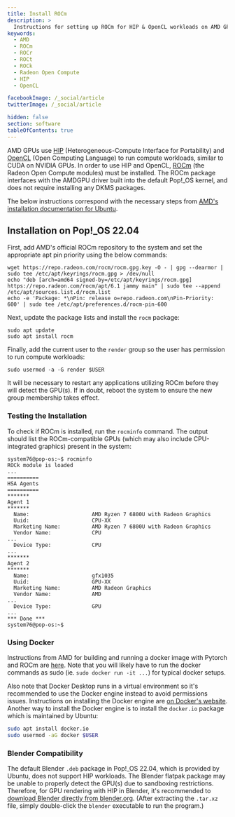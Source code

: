 ```yaml
---
title: Install ROCm
description: >
  Instructions for setting up ROCm for HIP & OpenCL workloads on AMD GPUs
keywords:
  - AMD
  - ROCm
  - ROCr
  - ROCt
  - ROCk
  - Radeon Open Compute
  - HIP
  - OpenCL

facebookImage: /_social/article
twitterImage: /_social/article

hidden: false
section: software
tableOfContents: true
---
```


AMD GPUs use [HIP](https://rocm.docs.amd.com/projects/HIP/en/latest/) (Heterogeneous-Compute Interface for Portability) and [OpenCL](https://www.khronos.org/opencl/) (Open Computing Language) to run compute workloads, similar to CUDA on NVIDIA GPUs. In order to use HIP and OpenCL, [ROCm](https://www.amd.com/en/products/software/rocm.html) (the Radeon Open Compute modules) must be installed. The ROCm package interfaces with the AMDGPU driver built into the default Pop!\_OS kernel, and does not require installing any DKMS packages.

The below instructions correspond with the necessary steps from [AMD's installation documentation for Ubuntu](https://rocm.docs.amd.com/projects/install-on-linux/en/latest/how-to/native-install/ubuntu.html).

## Installation on Pop!\_OS 22.04

First, add AMD's official ROCm repository to the system and set the appropriate apt pin priority using the below commands:

```
wget https://repo.radeon.com/rocm/rocm.gpg.key -O - | gpg --dearmor | sudo tee /etc/apt/keyrings/rocm.gpg > /dev/null
echo "deb [arch=amd64 signed-by=/etc/apt/keyrings/rocm.gpg] https://repo.radeon.com/rocm/apt/6.1 jammy main" | sudo tee --append /etc/apt/sources.list.d/rocm.list
echo -e 'Package: *\nPin: release o=repo.radeon.com\nPin-Priority: 600' | sudo tee /etc/apt/preferences.d/rocm-pin-600
```

Next, update the package lists and install the `rocm` package:

```
sudo apt update
sudo apt install rocm
```

Finally, add the current user to the `render` group so the user has permission to run compute workloads:

```
sudo usermod -a -G render $USER
```

It will be necessary to restart any applications utilizing ROCm before they will detect the GPU(s). If in doubt, reboot the system to ensure the new group membership takes effect.

### Testing the Installation

To check if ROCm is installed, run the `rocminfo` command. The output should list the ROCm-compatible GPUs (which may also include CPU-integrated graphics) present in the system:

```
system76@pop-os:~$ rocminfo
ROCk module is loaded
...        
==========
HSA Agents               
==========               
*******                  
Agent 1                  
*******                  
  Name:                    AMD Ryzen 7 6800U with Radeon Graphics
  Uuid:                    CPU-XX                             
  Marketing Name:          AMD Ryzen 7 6800U with Radeon Graphics
  Vendor Name:             CPU                                
...
  Device Type:             CPU                                
...              
*******
Agent 2                  
*******                  
  Name:                    gfx1035                            
  Uuid:                    GPU-XX                             
  Marketing Name:          AMD Radeon Graphics                
  Vendor Name:             AMD                                
...
  Device Type:             GPU                                
...                        
*** Done ***             
system76@pop-os:~$ 
```

### Using Docker

Instructions from AMD for building and running a docker image with Pytorch and ROCm are [here](https://rocm.docs.amd.com/projects/install-on-linux/en/latest/how-to/3rd-party/pytorch-install.html#using-docker-with-pytorch-pre-installed). Note that you will likely have to run the docker commands as sudo (ie. `sudo docker run -it ...`) for typical docker setups.

Also note that Docker Desktop runs in a virtual environment so it's recommended to use the Docker engine instead to avoid permissions issues. Instructions on installing the Docker engine are [on Docker's website](https://docs.docker.com/engine/install/ubuntu/). Another way to install the Docker engine is to install the `docker.io` package which is maintained by Ubuntu: 

```sh
sudo apt install docker.io
sudo usermod -aG docker $USER
```

### Blender Compatibility

The default Blender `.deb` package in Pop!\_OS 22.04, which is provided by Ubuntu, does not support HIP workloads. The Blender flatpak package may be unable to properly detect the GPU(s) due to sandboxing restrictions. Therefore, for GPU rendering with HIP in Blender, it's recommended to [download Blender directly from blender.org](https://www.blender.org/). (After extracting the `.tar.xz` file, simply double-click the `blender` executable to run the program.)
